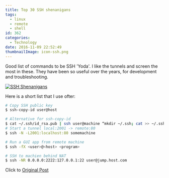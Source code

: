 ```yaml
---
title: Top 30 SSH shenanigans
tags:
  - linux
  - remote
  - shell
id: 362
categories:
  - Technology
date: 2016-11-09 22:52:49
thumbnailImage: icon-ssh.png
---
```


Good list of commands to be SSH 'Yoda'. I like the tunnels and screen the most in these. They have been so useful over the years, for development and troubleshooting.

<!--more-->

[![][icon]][icon]

Here is a short list that I use ofter:

```bash
# Copy SSH public key
$ ssh-copy-id user@host

# Alternative for ssh-copy-id
$ cat ~/.ssh/id_rsa.pub | ssh user@machine “mkdir ~/.ssh; cat >> ~/.ssh/authorized_keys”
# Start a tunnel local:2001 -> remote:80
$ ssh -N -L2001:localhost:80 somemachine

# Run a GUI app from remote machine
$ ssh -fX <user>@<host> <program>

# SSH to machien behind NAT
$ ssh -NR 0.0.0.0:2222:127.0.0.1:22 user@jump.host.com

```

Click to [Original Post][30-ssh-shenanigans]

[icon]: top-30-ssh-shenanigans/icon-ssh.png "SSH Shenanigans"
[30-ssh-shenanigans]: https://www.blackmoreops.com/2016/11/08/top-30-ssh-shenanigans
